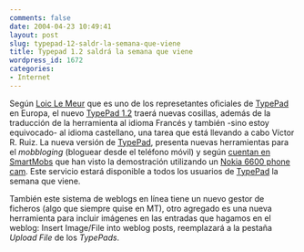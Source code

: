 ```yaml
---
comments: false
date: 2004-04-23 10:49:41
layout: post
slug: typepad-12-saldr-la-semana-que-viene
title: Typepad 1.2 saldrá la semana que viene
wordpress_id: 1672
categories:
- Internet
---
```


Según [Loic Le Meur](http://www.loiclemeur.com/france/2004/04/lancement_de_ty.html) que es uno de los represetantes oficiales de [TypePad](http://www.typepad.com/) en Europa, el nuevo [TypePad 1.2](http://www.typepad.com/)  traerá nuevas cosillas, además de la traducción de la herramienta al idioma Francés y también -sino estoy equivocado- al idioma castellano, una tarea que está llevando a cabo Víctor R. Ruiz. La nueva versión de [TypePad](http://www.typepad.com/), presenta nuevas herramientas para el _mobbloging_ (bloguear desde el teléfono móvil) y según [cuentan en SmartMobs](http://www.smartmobs.com/archives/003064.html) que han visto la demostración utilizando un [Nokia 6600 phone cam](http://www.nokia.es/telefonos/modelos/nokia6600/index.jsp). Este servicio estará disponible a todos los usuarios de [TypePad](http://www.typepad.com/) la semana que viene.





También este sistema de weblogs en línea tiene un nuevo gestor de ficheros (algo que siempre quise en MT), otro agregado es una nueva herramienta para incluir imágenes en las entradas que hagamos en el weblog: Insert Image/File into weblog posts, reemplazará a la pestaña _Upload File_ de los _TypePads_.




 
